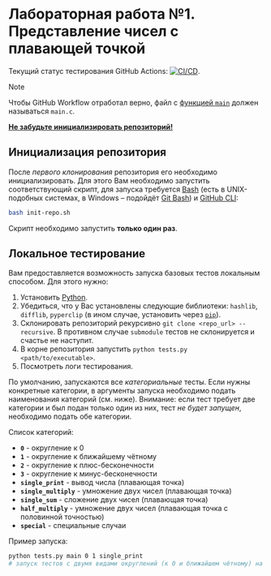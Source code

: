 # Лабораторная работа №1. Представление чисел с плавающей точкой

Текущий статус тестирования GitHub Actions: [![CI/CD](../../actions/workflows/classroom.yml/badge.svg?branch=main&event=workflow_dispatch)](../../actions/workflows/classroom.yml).

> [!Note]
> Чтобы GitHub Workflow отработал верно, файл с [функцией `main`](https://en.cppreference.com/w/c/language/main_function) должен называться `main.c`.
>
> [**Не забудьте инициализировать репозиторий!**](#инициализация-репозитория)

## Инициализация репозитория

После *первого клонирования* репозитория его необходимо инициализировать. Для этого Вам необходимо запустить соответствующий скрипт, для запуска требуется [Bash](https://en.wikipedia.org/wiki/Bash_(Unix_shell)) (есть в UNIX-подобных системах, в Windows – подойдёт [Git Bash](https://git-scm.com/)) и [GitHub CLI](https://cli.github.com/):

```bash
bash init-repo.sh
```

Скрипт необходимо запустить **только один раз**.

## Локальное тестирование

Вам предоставляется возможность запуска базовых тестов локальным способом. Для этого нужно:

1. Установить [Python](https://www.python.org/).
2. Убедиться, что у Вас установлены следующие библиотеки: `hashlib`, `difflib`, `pyperclip` (в ином случае, установить через [`pip`](https://pypi.org/project/pip/)).
3. Склонировать репозиторий рекурсивно `git clone <repo_url> --recursive`. В противном случае `submodule` тестов не склонируется и счастье не наступит.
4. В корне репозитория запустить `python tests.py <path/to/executable>`.
5. Посмотреть логи тестирования.

По умолчанию, запускаются все *категориальные* тесты. Если нужны конкретные категории, в аргументы запуска необходимо подать наименования категорий (см. ниже). Внимание: если тест требует две категории и был подан только один из них, тест *не будет запущен*, необходимо подать обе категории.

Список категорий:

* **`0`** - округление к 0
* **`1`** - округление к ближайшему чётному
* **`2`** - округление к плюс-бесконечности
* **`3`** - округление к минус-бесконечности
* **`single_print`** - вывод числа (плавающая точка)
* **`single_multiply`** - умножение двух чисел (плавающая точка)
* **`single_sum`** - сложение двух чисел (плавающая точка)
* **`half_multiply`** - умножение двух чисел (плавающая точка с половинной точностью)
* **`special`** - специальные случаи

Пример запуска:

```bash
python tests.py main 0 1 single_print
# запуск тестов с двумя видами округлений (к 0 и ближайшем чётному) на вывод числа
```
